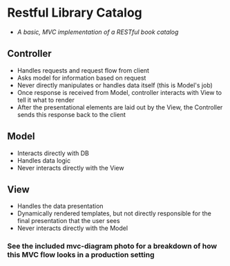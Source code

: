 # Restful Library Catalog

- _A basic, MVC implementation of a RESTful book catalog_

## Controller

- Handles requests and request flow from client
- Asks model for information based on request
- Never directly manipulates or handles data itself (this is Model's job)
- Once response is received from Model, controller interacts with View to tell it what to render
- After the presentational elements are laid out by the View, the Controller sends this response back to the client

## Model

- Interacts directly with DB
- Handles data logic
- Never interacts directly with the View

## View

- Handles the data presentation
- Dynamically rendered templates, but not directly responsible for the final presentation that the user sees
- Never interacts directly with the Model

### See the included mvc-diagram photo for a breakdown of how this MVC flow looks in a production setting
